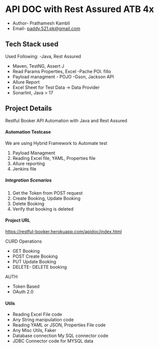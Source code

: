# API DOC with Rest Assured ATB 4x
- Author- Prathamesh Kambli
- Email- paddy.521.pk@gmail.com

## Tech Stack used

Used Following:
-Java, Rest Assured
- Maven, TestNG, Assert J
- Read Params Properties, Excel -Pache POI. fillo
- Payload managment - POJO -Gson, Jackson API
- Allure Report
- Excel Sheet for Test Data -> Data Provider
- Sonarlint, Java > 17

## Project Details
Restful Booker API Automation with Java and Rest Assured

#### Automation Testcase
We are using Hybrid Framework to Automate test
1. Payload Managment
2. Reading Excel file, YAML, Properties file
3. Allure reporting
4. Jenkins file


##### Integration Scenarios
1. Get the Token from POST request
2. Create Booking, Update Booking
3. Delete Booking
4. Verify that booking is deleted

#### Project URL
https://restful-booker.herokuapp.com/apidoc/index.html

CURD Operations
- GET Booking
- POST Create Booking
- PUT Update Booking
- DELETE- DELETE booking

AUTH
- Token Based
- OAuth 2.0

#### Utils
- Reading Excel File code
- Any String manipulation code
- Reading YAML or JSON, Properties File code
- Any Misc Utils, Faker
- Database connection My SQL connector code
- JDBC Connector code for MYSQL data